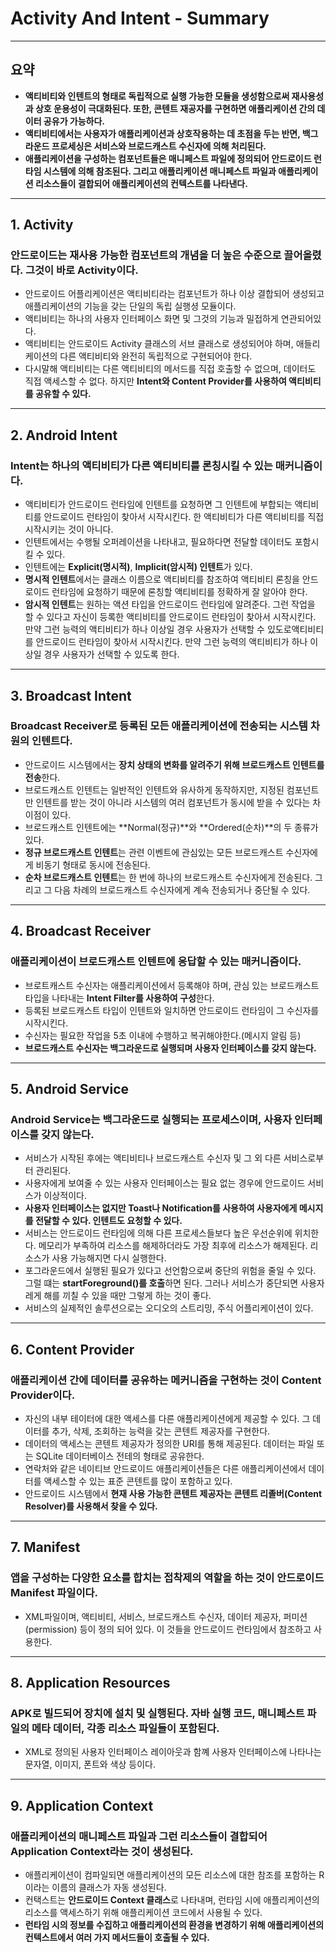 # Activity And Intent - Summary
---
## 요약
* **액티비티와 인텐트의 형태로 독립적으로 실행 가능한 모듈을 생성함으로써 재사용성과 상호 운용성이 극대화된다. 또한, 콘텐트 재공자를 구현하면 애플리케이션 간의 데이터 공유가 가능하다.**
* **액티비티에서는 사용자가 애플리케이션과 상호작용하는 데 초점을 두는 반면, 백그라운드 프로세싱은 서비스와 브로드캐스트 수신자에 의해 처리된다.**
* **애플리케이션을 구성하는 컴포넌트들은 매니페스트 파일에 정의되어 안드로이드 런타임 시스템에 의해 참조된다. 그리고 애플리케이션 매니페스트 파일과 애플리케이션 리소스들이 결합되어 애플리케이션의 컨텍스트를 나타낸다.**
---
## 1. Activity
### 안드로이드는 재사용 가능한 컴포넌트의 개념을 더 높은 수준으로 끌어올렸다. 그것이 바로 Activity이다.
* 안드로이드 어플리케이션은 액티비티라는 컴포넌트가 하나 이상 결합되어 생성되고 애플리케이션의 기능을 갖는 단일의 독립 실행셩 모듈이다.
* 액티비티는 하나의 사용자 인터페이스 화면 및 그것의 기능과 밀접하게 연관되어있다.
* 액티비티는 안드로이드 Activity 클래스의 서브 클래스로 생성되어야 하며, 애들리케이션의 다른 액티비티와 완전히 독립적으로 구현되어야 한다. 
* 다시말해 액티비티는 다른 액티비티의 메서드를 직접 호출할 수 없으며, 데이터도 직접 액세스할 수 없다. 
하지만 **Intent와 Content Provider를 사용하여 액티비티를 공유할 수 있다.**
---
## 2. Android Intent
### Intent는 하나의 액티비티가 다른 액티비티를 론칭시킬 수 있는 매커니즘이다.
* 액티비티가 안드로이드 런타임에 인텐트를 요청하면 그 인텐트에 부합되는 액티비티를 안드로이드 런타임이 찾아서 시작시킨다. 한 액티비티가 다른 액티비티를 직접 시작시키는 것이 아니다.
* 인텐트에서는 수행될 오퍼레이션을 나타내고, 필요하다면 전달할 데이터도 포함시킬 수 있다.
* 인텐트에는 **Explicit(명시적)**, **Implicit(암시적) 인텐트**가 있다.
* **명시적 인텐트**에서는 클래스 이름으로 액티비티를 참조하여 액티비티 론칭을 안드로이드 런타임에 요청하기 때문에 론칭할 액티비티를 정확하게 잘 알아야 한다.
* **암시적 인텐트**는 원하는 액션 타입을 안드로이드 런타임에 알려준다. 그런 작업을 할 수 있다고 자신이 등록한 액티비티를 안드로이드 런타임이 찾아서 시작시킨다. 만약 그런 능력의 액티비티가 하나 이상일 경우 사용자가 선택할 수 있도로액티비티를 안드로이드 런타임이 찾아서 시작시킨다. 만약 그런 능력의 액티비티가 하나 이상일 경우 사용자가 선택할 수 있도록 한다.
---
## 3. Broadcast Intent
### Broadcast Receiver로 등록된 모든 애플리케이션에 전송되는 시스템 차원의 인텐트다.
* 안드로이드 시스템에서는 **장치 상태의 변화를 알려주기 위해 브로드캐스트 인텐트를 전송**한다.
* 브로드캐스트 인텐트는 일반적인 인텐트와 유사하게 동작하지만, 지정된 컴포넌트만 인텐트를 받는 것이 아니라 시스템의 여러 컴포넌트가 동시에 받을 수 있다는 차이점이 있다.
* 브로드캐스트 인텐트에는 **Normal(정규)**와 **Ordered(순차)**의 두 종류가 있다.
* **정규 브로드캐스트 인텐트**는 관련 이벤트에 관심있는 모든 브로드캐스트 수신자에게 비동기 형태로 동시에 전송된다.
* **순차 브로드캐스트 인텐트**는 한 번에 하나의 브로드캐스트 수신자에게 전송된다. 그리고 그 다음 차례의 브로드캐스트 수신자에게 계속 전송되거나 중단될 수 있다.
---
## 4. Broadcast Receiver
### 애플리케이션이 브로드캐스트 인텐트에 응답할 수 있는 매커니즘이다.
* 브로트캐스트 수신자는 애플리케이션에서 등록해야 하며, 관심 있는 브로드캐스트 타입을 나타내는 **Intent Filter를 사용하여 구성**한다.
* 등록된 브로드캐스트 타입이 인텐트와 일치하면 안드로이드 런타임이 그 수신자를 시작시킨다.
* 수신자는 필요한 작업을 5초 이내에 수행하고 복귀해야한다.(메시지 알림 등)
* **브로드캐스트 수신자는 백그라운드로 실행되며 사용자 인터페이스를 갖지 않는다.**
---
## 5. Android Service
### Android Service는 백그라운드로 실행되는 프로세스이며, 사용자 인터페이스를 갖지 않는다.
* 서비스가 시작된 후에는 액티비티나 브로드캐스트 수신자 및 그 외 다른 서비스로부터 관리된다.
* 사용자에게 보여줄 수 있는 사용자 인터페이스는 필요 없는 경우에 안드로이드 서비스가 이상적이다.
* **사용자 인터페이스는 없지만 Toast나 Notification를 사용하여 사용자에게 메시지를 전달할 수 있다. 인텐트도 요청할 수 있다.**
* 서비스는 안드로이드 런타임에 의해 다른 프로세스들보다 높은 우선순위에 위치한다. 메모리가 부족하여 리소스를 해제하더라도 가장 최후에 리소스가 해제된다. 리소스가 사용 가능해지면 다시 실행한다.
* 포그라운드에서 실행된 필요가 있다고 선언함으로써 중단의 위험을 줄일 수 있다. 그럴 떄는 **startForeground()를 호출**하면 된다. 그러나 서비스가 중단되면 사용자레게 해를 끼칠 수 있을 때만 그렇게 하는 것이 좋다.
* 서비스의 실제적인 솔루션으로는 오디오의 스트리밍, 주식 어플리케이션이 있다.
---
## 6. Content Provider
### 애플리케이션 간에 데이터를 공유하는 메커니즘을 구현하는 것이 Content Provider이다.
* 자신의 내부 테이터에 대한 액세스를 다른 애플리케이션에게 제공할 수 있다. 그 데이터를 추가, 삭제, 조회하는 능력을 갖는 콘텐트 제공자를 구현한다.
* 데이터의 액세스는 콘텐트 제공자가 정의한 URI를 통해 제공된다. 데이터는 파일 또는 SQLite 데이터베이스 전테의 형태로 공유한다.
* 연락처와 같은 네이티브 안드로이드 애플리케이션들은 다른 애플리케이션에서 데이터를 액세스할 수 있는 표준 콘텐트를 많이 포함하고 있다.
* 안드로이드 시스템에서 **현재 사용 가능한 콘텐트 제공자는 콘텐트 리졸버(Content Resolver)를 사용해서 찾을 수 있다.**
---
## 7. Manifest
### 앱을 구성하는 다양한 요소를 합치는 접착제의 역할을 하는 것이 안드로이드 Manifest 파일이다.
* XML파일이며, 액티비티, 서비스, 브로드캐스트 수신자, 데이터 제공자, 퍼미션(permission) 등이 정의 되어 있다. 이 것들을 안드로이드 런타임에서 참조하고 사용한다.
---
## 8. Application Resources
### APK로 빌드되어 장치에 설치 및 실행된다. 자바 실행 코드, 매니페스트 파일의 메타 데이터, 각종 리소스 파일들이 포함된다.
* XML로 정의된 사용자 인터페이스 레이아웃과 함꼐 사용자 인터페이스에 나타나는 문자열, 이미지, 폰트와 색상 등이다.
---
## 9. Application Context
### 애플리케이션의 매니페스트 파일과 그런 리소스들이 결합되어 Application Context라는 것이 생성된다.
* 애플리케이션이 컴파일되면 애플리케이션의 모든 리소스에 대한 참조를 포함하는 R이라는 이름의 클래스가 자동 생성된다.
* 컨택스트는 **안드로이드 Context 클래스**로 나타내며, 런타임 시에 애플리케이션의 리소스를 액세스하기 위해 애플리케이션 코드에서 사용될 수 있다.
* **런타임 시의 정보를 수집하고 애플리케이션의 환경을 변경하기 위해 애플리케이션의 컨텍스트에서 여러 가지 메서드들이 호출될 수 있다.**
